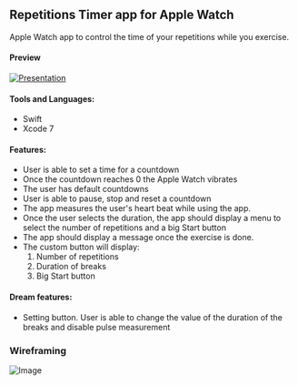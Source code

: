 ## Repetitions Timer app for Apple Watch

Apple Watch app to control the time of your repetitions while you exercise.

#### Preview

[![Presentation](http://imgur.com/mLgoZr2)](https://vimeo.com/222986219)

#### Tools and Languages:

  * Swift
  * Xcode 7

#### Features:

  * User is able to set a time for a countdown
  * Once the countdown reaches 0 the Apple Watch vibrates
  * The user has default countdowns
  * User is able to pause, stop and reset a countdown
  * The app measures the user's heart beat while using the app.
  * Once the user selects the duration, the app should display a menu to select the number of repetitions and a big Start button
  * The app should display a message once the exercise is done.
  * The custom button will display:
    1. Number of repetitions
    2. Duration of breaks 
    3. Big Start button
     

#### Dream features:

 * Setting button. User is able to change the value of the duration of the breaks and disable pulse measurement 

### Wireframing

![Image](http://i.imgur.com/WqDVtTz.jpg)
